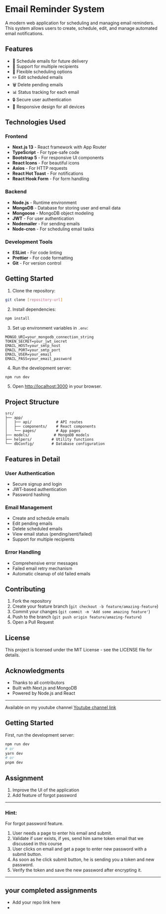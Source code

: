 # Email Reminder System

A modern web application for scheduling and managing email reminders. This system allows users to create, schedule, edit, and manage automated email notifications.

## Features

- 📧 Schedule emails for future delivery
- 👥 Support for multiple recipients
- 📅 Flexible scheduling options
- ✏️ Edit scheduled emails
- 🗑️ Delete pending emails
- 📊 Status tracking for each email
- 🔒 Secure user authentication
- 📱 Responsive design for all devices

## Technologies Used

### Frontend
- **Next.js 13** - React framework with App Router
- **TypeScript** - For type-safe code
- **Bootstrap 5** - For responsive UI components
- **React Icons** - For beautiful icons
- **Axios** - For HTTP requests
- **React Hot Toast** - For notifications
- **React Hook Form** - For form handling

### Backend
- **Node.js** - Runtime environment
- **MongoDB** - Database for storing user and email data
- **Mongoose** - MongoDB object modeling
- **JWT** - For user authentication
- **Nodemailer** - For sending emails
- **Node-cron** - For scheduling email tasks

### Development Tools
- **ESLint** - For code linting
- **Prettier** - For code formatting
- **Git** - For version control

## Getting Started

1. Clone the repository:
```bash
git clone [repository-url]
```

2. Install dependencies:
```bash
npm install
```

3. Set up environment variables in `.env`:
```env
MONGO_URI=your_mongodb_connection_string
TOKEN_SECRET=your_jwt_secret
EMAIL_HOST=your_smtp_host
EMAIL_PORT=your_smtp_port
EMAIL_USER=your_email
EMAIL_PASS=your_email_password
```

4. Run the development server:
```bash
npm run dev
```

5. Open [http://localhost:3000](http://localhost:3000) in your browser.

## Project Structure

```
src/
├── app/
│   ├── api/           # API routes
│   ├── components/    # React components
│   └── pages/         # App pages
├── models/           # MongoDB models
├── helpers/         # Utility functions
└── dbConfig/        # Database configuration
```

## Features in Detail

### User Authentication
- Secure signup and login
- JWT-based authentication
- Password hashing

### Email Management
- Create and schedule emails
- Edit pending emails
- Delete scheduled emails
- View email status (pending/sent/failed)
- Support for multiple recipients

### Error Handling
- Comprehensive error messages
- Failed email retry mechanism
- Automatic cleanup of old failed emails

## Contributing

1. Fork the repository
2. Create your feature branch (`git checkout -b feature/amazing-feature`)
3. Commit your changes (`git commit -m 'Add some amazing feature'`)
4. Push to the branch (`git push origin feature/amazing-feature`)
5. Open a Pull Request

## License

This project is licensed under the MIT License - see the LICENSE file for details.

## Acknowledgments

- Thanks to all contributors
- Built with Next.js and MongoDB
- Powered by Node.js and React

---
Available on my youtube channel
[Youtube channel link](https://www.youtube.com/@HiteshChoudharydotcom)

## Getting Started

First, run the development server:

```bash
npm run dev
# or
yarn dev
# or
pnpm dev
```
## Assignment
1. Improve the UI of the application
2. Add feature of forgot password

---
### Hint:
For forgot password feature.
1. User needs a page to enter his email and submit.
2. Validate if user exists, if yes, send him same token email that we discussed in this course
3. User clicks on email and get a page to enter new password with a submit button.
4. As soon as he click submit button, he is sending you a token and new password.
5. Verify the token and save the new password after encrypting it.

---
## your completed assignments

- Add your repo link here
- 